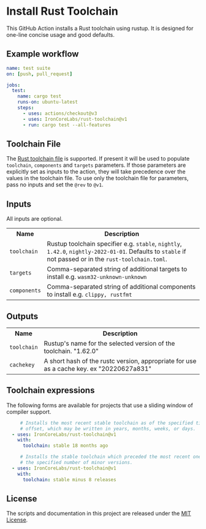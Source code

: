 # Install Rust Toolchain

This GitHub Action installs a Rust toolchain using rustup. It is designed for
one-line concise usage and good defaults.

## Example workflow

```yaml
name: test suite
on: [push, pull_request]

jobs:
  test:
    name: cargo test
    runs-on: ubuntu-latest
    steps:
      - uses: actions/checkout@v3
      - uses: IronCoreLabs/rust-toolchain@v1
      - run: cargo test --all-features
```

## Toolchain File

The [Rust toolchain file](https://rust-lang.github.io/rustup/overrides.html#the-toolchain-file) is supported.
If present it will be used to populate `toolchain`, `components` and `targets` parameters. If those parameters are explicitly set as inputs to the action, they will take precedence over the values in the toolchain file. To use only the toolchain file for parameters, pass no inputs and set the `@rev` to `@v1`.

## Inputs

All inputs are optional.

<table>
<tr>
  <th>Name</th>
  <th>Description</th>
</tr>
<tr>
  <td><code>toolchain</code></td>
  <td>
    Rustup toolchain specifier e.g. <code>stable</code>, <code>nightly</code>, <code>1.42.0</code>, <code>nightly-2022-01-01</code>. Defaults to <code>stable</code> if not passed or in the <code>rust-toolchain.toml</code>.
  </td>
</tr>
<tr>
  <td><code>targets</code></td>
  <td>Comma-separated string of additional targets to install e.g. <code>wasm32-unknown-unknown</code></td>
</tr>
<tr>
  <td><code>components</code></td>
  <td>Comma-separated string of additional components to install e.g. <code>clippy, rustfmt</code></td>
</tr>
</table>

## Outputs

<table>
<tr>
  <th>Name</th>
  <th>Description</th>
</tr>
<tr>
  <td><code>toolchain</code></td>
  <td>
    Rustup's name for the selected version of the toolchain. "1.62.0"
  </td>
</tr>
<tr>
  <td><code>cachekey</code></td>
  <td>A short hash of the rustc version, appropriate for use as a cache key. ex "20220627a831"</td>
</tr>
</table>

## Toolchain expressions

The following forms are available for projects that use a sliding window of
compiler support.

```yaml
     # Installs the most recent stable toolchain as of the specified time
     # offset, which may be written in years, months, weeks, or days.
  - uses: IronCoreLabs/rust-toolchain@v1
    with:
      toolchain: stable 18 months ago
```

```yaml
     # Installs the stable toolchain which preceded the most recent one by
     # the specified number of minor versions.
  - uses: IronCoreLabs/rust-toolchain@v1
    with:
      toolchain: stable minus 8 releases
```

## License

The scripts and documentation in this project are released under the [MIT
License].

[MIT License]: LICENSE
